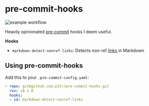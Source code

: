 # pre-commit-hooks
![example workflow][gh_badge]

Heavily opinionated [pre-commit][precommit] hooks I deem useful.

**Hooks**
- `markdown-detect-nonref-links`: Detects non-ref [links][mdlinks] in Markdown

## Using pre-commit-hooks
Add this to your `.pre-commit-config.yaml`:
```yaml
- repo: git@github.com:p15r/pre-commit-hooks.git
  rev: v0.1.0
  hooks:
  - id: markdown-detect-nonref-links
```

[gh_badge]: https://github.com/p15r/pre-commit-hooks/actions/workflows/check.yml/badge.svg
[precommit]: https://pre-commit.com/
[mdlinks]: https://daringfireball.net/projects/markdown/syntax#link

